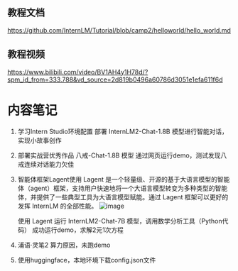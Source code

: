 ## 教程文档 ##
https://github.com/InternLM/Tutorial/blob/camp2/helloworld/hello_world.md
## 教程视频 ##
https://www.bilibili.com/video/BV1AH4y1H78d/?spm_id_from=333.788&vd_source=2d819b0496a60786d3051e1efa611f6d

# 内容笔记 #
1. 学习Intern Studio环境配置
   部署 InternLM2-Chat-1.8B 模型进行智能对话，实现小故事创作

2. 部署实战营优秀作品 八戒-Chat-1.8B 模型
   通过网页运行demo，测试发现八戒连续对话能力欠佳

3. 智能体框架Lagent使用
   Lagent 是一个轻量级、开源的基于大语言模型的智能体（agent）框架，支持用户快速地将一个大语言模型转变为多种类型的智能体，并提供了一些典型工具为大语言模型赋能。通过 Lagent 框架可以更好的发挥 InternLM 的全部性能。
   ![image](https://github.com/noirblack/InternLM2/assets/9305115/8664267d-eb46-47ed-9508-8a3ef65fea43)

   使用 Lagent 运行 InternLM2-Chat-7B 模型，调用数学分析工具（Python代码）
   成功运行demo，求解2元1次方程

5. 浦语·灵笔2 算力原因，未跑demo

6. 使用huggingface，本地环境下载config.json文件

